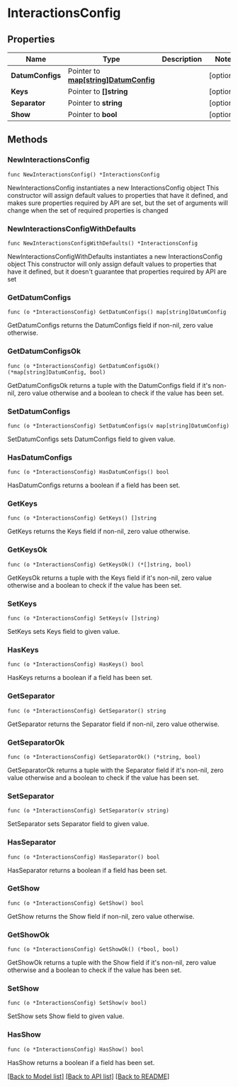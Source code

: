 # InteractionsConfig

## Properties

Name | Type | Description | Notes
------------ | ------------- | ------------- | -------------
**DatumConfigs** | Pointer to [**map[string]DatumConfig**](DatumConfig.md) |  | [optional] 
**Keys** | Pointer to **[]string** |  | [optional] 
**Separator** | Pointer to **string** |  | [optional] 
**Show** | Pointer to **bool** |  | [optional] 

## Methods

### NewInteractionsConfig

`func NewInteractionsConfig() *InteractionsConfig`

NewInteractionsConfig instantiates a new InteractionsConfig object
This constructor will assign default values to properties that have it defined,
and makes sure properties required by API are set, but the set of arguments
will change when the set of required properties is changed

### NewInteractionsConfigWithDefaults

`func NewInteractionsConfigWithDefaults() *InteractionsConfig`

NewInteractionsConfigWithDefaults instantiates a new InteractionsConfig object
This constructor will only assign default values to properties that have it defined,
but it doesn't guarantee that properties required by API are set

### GetDatumConfigs

`func (o *InteractionsConfig) GetDatumConfigs() map[string]DatumConfig`

GetDatumConfigs returns the DatumConfigs field if non-nil, zero value otherwise.

### GetDatumConfigsOk

`func (o *InteractionsConfig) GetDatumConfigsOk() (*map[string]DatumConfig, bool)`

GetDatumConfigsOk returns a tuple with the DatumConfigs field if it's non-nil, zero value otherwise
and a boolean to check if the value has been set.

### SetDatumConfigs

`func (o *InteractionsConfig) SetDatumConfigs(v map[string]DatumConfig)`

SetDatumConfigs sets DatumConfigs field to given value.

### HasDatumConfigs

`func (o *InteractionsConfig) HasDatumConfigs() bool`

HasDatumConfigs returns a boolean if a field has been set.

### GetKeys

`func (o *InteractionsConfig) GetKeys() []string`

GetKeys returns the Keys field if non-nil, zero value otherwise.

### GetKeysOk

`func (o *InteractionsConfig) GetKeysOk() (*[]string, bool)`

GetKeysOk returns a tuple with the Keys field if it's non-nil, zero value otherwise
and a boolean to check if the value has been set.

### SetKeys

`func (o *InteractionsConfig) SetKeys(v []string)`

SetKeys sets Keys field to given value.

### HasKeys

`func (o *InteractionsConfig) HasKeys() bool`

HasKeys returns a boolean if a field has been set.

### GetSeparator

`func (o *InteractionsConfig) GetSeparator() string`

GetSeparator returns the Separator field if non-nil, zero value otherwise.

### GetSeparatorOk

`func (o *InteractionsConfig) GetSeparatorOk() (*string, bool)`

GetSeparatorOk returns a tuple with the Separator field if it's non-nil, zero value otherwise
and a boolean to check if the value has been set.

### SetSeparator

`func (o *InteractionsConfig) SetSeparator(v string)`

SetSeparator sets Separator field to given value.

### HasSeparator

`func (o *InteractionsConfig) HasSeparator() bool`

HasSeparator returns a boolean if a field has been set.

### GetShow

`func (o *InteractionsConfig) GetShow() bool`

GetShow returns the Show field if non-nil, zero value otherwise.

### GetShowOk

`func (o *InteractionsConfig) GetShowOk() (*bool, bool)`

GetShowOk returns a tuple with the Show field if it's non-nil, zero value otherwise
and a boolean to check if the value has been set.

### SetShow

`func (o *InteractionsConfig) SetShow(v bool)`

SetShow sets Show field to given value.

### HasShow

`func (o *InteractionsConfig) HasShow() bool`

HasShow returns a boolean if a field has been set.


[[Back to Model list]](../README.md#documentation-for-models) [[Back to API list]](../README.md#documentation-for-api-endpoints) [[Back to README]](../README.md)


